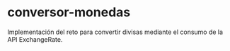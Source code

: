 # conversor-monedas
Implementación del reto para convertir divisas mediante el consumo de la API ExchangeRate. 

